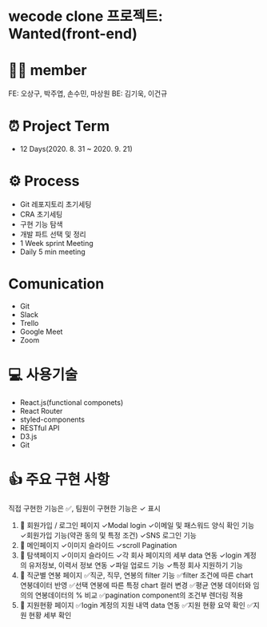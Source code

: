 # wecode clone 프로젝트: Wanted(front-end)


# 🙋‍♂️ member
FE: 오상구, 박주엽, 손수민, 마상원
BE: 김기욱, 이건규

# ⏰ Project Term
- 12 Days(2020. 8. 31 ~ 2020. 9. 21)

# ⚙️ Process
- Git 레포지토리 초기세팅
- CRA 초기세팅
- 구현 기능 탐색
- 개발 파트 선택 및 정리
- 1 Week sprint Meeting
- Daily 5 min meeting

# Comunication
- Git
- Slack
- Trello
- Google Meet
- Zoom

# 💻 사용기술
- React.js(functional componets)
- React Router
- styled-components
- RESTful API
- D3.js
- Git

# 👍 주요 구현 사항
직접 구현한 기능은 ✅, 팀원이 구현한 기능은 ✓ 표시
1) 📄 회원가입 / 로그인 페이지
  ✓Modal login
  ✓이메일 및 패스워드 양식 확인 기능
  ✓회원가입 기능(약관 동의 및 특정 조건)
  ✓SNS 로그인 기능
2) 📄 메인페이지
  ✓이미지 슬라이드
  ✓scroll Pagination
3) 📄 탐색페이지
  ✓이미지 슬라이드
  ✓각 회사 페이지의 세부 data 연동
  ✓login 계정의 유저정보, 이력서 정보 연동
  ✓파일 업로드 기능
  ✓특정 회사 지원하기 기능
3) 📄 직군별 연봉 페이지
  ✅직군, 직무, 연봉의 filter 기능
  ✅filter 조건에 따른 chart 연봉데이터 반영
  ✅선택 연봉에 따른 특정 chart 컬러 변경
  ✅평균 연봉 데이터와 임의의 연봉데이터의 % 비교
  ✅pagination component의 조건부 렌더링 적용
4) 📄 지원현황 페이지
  ✅login 계정의 지원 내역 data 연동
  ✅지원 현황 요약 확인
  ✅지원 현황 세부 확인
